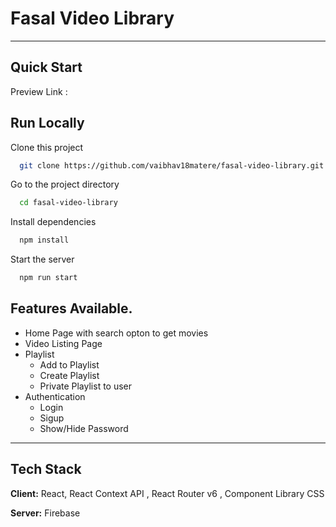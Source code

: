 # Fasal Video Library

---

## Quick Start

Preview Link : 

## Run Locally

Clone this project

```bash
  git clone https://github.com/vaibhav18matere/fasal-video-library.git
```

Go to the project directory

```bash
  cd fasal-video-library
```

Install dependencies

```bash
  npm install
```

Start the server

```bash
  npm run start
```

## Features Available.

- Home Page with search opton to get movies
- Video Listing Page
- Playlist
  - Add to Playlist
  - Create Playlist
  - Private Playlist to user
- Authentication
  - Login
  - Sigup
  - Show/Hide Password
---

## Tech Stack

**Client:** React, React Context API , React Router v6 , Component Library CSS

**Server:** Firebase
